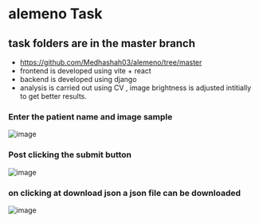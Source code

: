 # alemeno Task
## task folders are in the master branch
- https://github.com/Medhashah03/alemeno/tree/master
- frontend is developed using vite + react
- backend is developed using django
- analysis is carried out using CV , image brightness is adjusted intitially to get better results.

### Enter the patient name and image sample
![image](https://github.com/Medhashah03/alemenco/assets/113727563/f74ea51b-47d0-435a-9da5-c28e0707d124)

### Post clicking the submit button
![image](https://github.com/Medhashah03/alemenco/assets/113727563/c4ec65e5-f4a9-4e42-a787-6b5f0fe3d730)

### on clicking at download json a json file can be downloaded
![image](https://github.com/Medhashah03/alemeno/assets/113727563/845bf139-2a4d-4a15-9b76-8ab28ff1b8f9)


